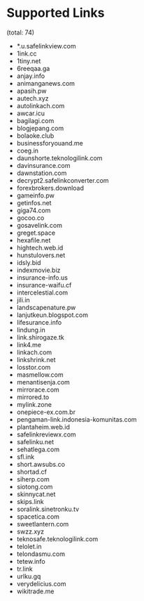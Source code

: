# Supported Links
(total: 74)
* *.u.safelinkview.com
* 1ink.cc
* 1tiny.net
* 6reeqaa.ga
* anjay.info
* animanganews.com
* apasih.pw
* autech.xyz
* autolinkach.com
* awcar.icu
* bagilagi.com
* blogjepang.com
* bolaoke.club
* businessforyouand.me
* coeg.in
* daunshorte.teknologilink.com
* davinsurance.com
* dawnstation.com
* decrypt2.safelinkconverter.com
* forexbrokers.download
* gameinfo.pw
* getinfos.net
* giga74.com
* gocoo.co
* gosavelink.com
* greget.space
* hexafile.net
* hightech.web.id
* hunstulovers.net
* idsly.bid
* indexmovie.biz
* insurance-info.us
* insurance-waifu.cf
* intercelestial.com
* jili.in
* landscapenature.pw
* lanjutkeun.blogspot.com
* lifesurance.info
* lindung.in
* link.shirogaze.tk
* link4.me
* linkach.com
* linkshrink.net
* losstor.com
* masmellow.com
* menantisenja.com
* mirrorace.com
* mirrored.to
* mylink.zone
* onepiece-ex.com.br
* pengaman-link.indonesia-komunitas.com
* plantaheim.web.id
* safelinkreviewx.com
* safelinku.net
* sehatlega.com
* sfl.ink
* short.awsubs.co
* shortad.cf
* siherp.com
* siotong.com
* skinnycat.net
* skips.link
* soralink.sinetronku.tv
* spacetica.com
* sweetlantern.com
* swzz.xyz
* teknosafe.teknologilink.com
* telolet.in
* telondasmu.com
* tetew.info
* tr.link
* urlku.gq
* verydelicius.com
* wikitrade.me
